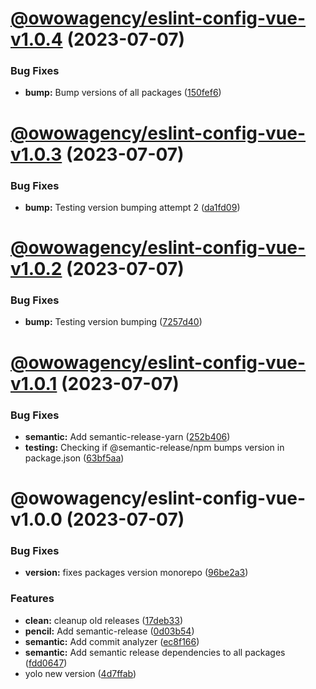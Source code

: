 # [@owowagency/eslint-config-vue-v1.0.4](https://github.com/owowagency/eslint-config/compare/@owowagency/eslint-config-vue-v1.0.3...@owowagency/eslint-config-vue-v1.0.4) (2023-07-07)


### Bug Fixes

* **bump:** Bump versions of all packages ([150fef6](https://github.com/owowagency/eslint-config/commit/150fef6fa060c63fcdd38e0e67ad566de3df4cf2))

# [@owowagency/eslint-config-vue-v1.0.3](https://github.com/owowagency/eslint-config/compare/@owowagency/eslint-config-vue-v1.0.2...@owowagency/eslint-config-vue-v1.0.3) (2023-07-07)


### Bug Fixes

* **bump:** Testing version bumping attempt 2 ([da1fd09](https://github.com/owowagency/eslint-config/commit/da1fd092baff72a882a1be462a6440ab67b4ca8a))

# [@owowagency/eslint-config-vue-v1.0.2](https://github.com/owowagency/eslint-config/compare/@owowagency/eslint-config-vue-v1.0.1...@owowagency/eslint-config-vue-v1.0.2) (2023-07-07)


### Bug Fixes

* **bump:** Testing version bumping ([7257d40](https://github.com/owowagency/eslint-config/commit/7257d409068637ffe7f13f52c3bc15d0bcecb648))

# [@owowagency/eslint-config-vue-v1.0.1](https://github.com/owowagency/eslint-config/compare/@owowagency/eslint-config-vue-v1.0.0...@owowagency/eslint-config-vue-v1.0.1) (2023-07-07)


### Bug Fixes

* **semantic:** Add semantic-release-yarn ([252b406](https://github.com/owowagency/eslint-config/commit/252b406fa69562146f1dec827d9547409ec711fc))
* **testing:** Checking if @semantic-release/npm bumps version in package.json ([63bf5aa](https://github.com/owowagency/eslint-config/commit/63bf5aaba8954e2c0503c0d61d826c7004b8728d))

# @owowagency/eslint-config-vue-v1.0.0 (2023-07-07)


### Bug Fixes

* **version:** fixes packages version monorepo ([96be2a3](https://github.com/owowagency/eslint-config/commit/96be2a37123e6cf4e59caacf534f242e63b83335))


### Features

* **clean:** cleanup old releases ([17deb33](https://github.com/owowagency/eslint-config/commit/17deb33f7fbabf6316c40d20c2c7ba7fa0b485b5))
* **pencil:** Add semantic-release ([0d03b54](https://github.com/owowagency/eslint-config/commit/0d03b5411ec7a126f93e3be97806a304167ae4c7))
* **semantic:** Add commit analyzer ([ec8f166](https://github.com/owowagency/eslint-config/commit/ec8f166ef3a25f7b0769bf99e4f46e9cdf0a9f1e))
* **semantic:** Add semantic release dependencies to all packages ([fdd0647](https://github.com/owowagency/eslint-config/commit/fdd064787ab8641623130fe942f792164f8a8dbb))
* yolo new version ([4d7ffab](https://github.com/owowagency/eslint-config/commit/4d7ffab612c89f498a45facbf668bef160b1d04a))
